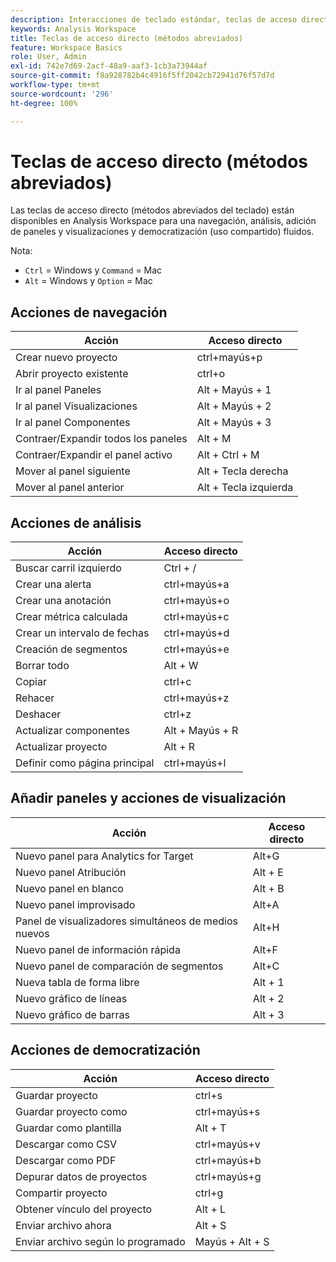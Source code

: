 ```yaml
---
description: Interacciones de teclado estándar, teclas de acceso directo y comportamientos de apuntar y hacer clic disponibles en Analysis Workspace.
keywords: Analysis Workspace
title: Teclas de acceso directo (métodos abreviados)
feature: Workspace Basics
role: User, Admin
exl-id: 742e7d69-2acf-48a9-aaf3-1cb3a73944af
source-git-commit: f8a928782b4c4916f5ff2042cb72941d76f57d7d
workflow-type: tm+mt
source-wordcount: '296'
ht-degree: 100%

---
```


# Teclas de acceso directo (métodos abreviados)

Las teclas de acceso directo (métodos abreviados del teclado) están disponibles en Analysis Workspace para una navegación, análisis, adición de paneles y visualizaciones y democratización (uso compartido) fluidos.

Nota:
* `Ctrl` = Windows y `Command` = Mac
* `Alt` = Windows y `Option` = Mac

## Acciones de navegación

| Acción | Acceso directo |
| --- | --- |
| Crear nuevo proyecto | ctrl+mayús+p |
| Abrir proyecto existente | ctrl+o |
| Ir al panel Paneles | Alt + Mayús + 1 |
| Ir al panel Visualizaciones | Alt + Mayús + 2 |
| Ir al panel Componentes | Alt + Mayús + 3 |
| Contraer/Expandir todos los paneles | Alt + M |
| Contraer/Expandir el panel activo | Alt + Ctrl + M |
| Mover al panel siguiente | Alt + Tecla derecha |
| Mover al panel anterior | Alt + Tecla izquierda |

## Acciones de análisis

| Acción | Acceso directo |
| --- | --- |
| Buscar carril izquierdo | Ctrl + / |
| Crear una alerta | ctrl+mayús+a |
| Crear una anotación | ctrl+mayús+o |
| Crear métrica calculada | ctrl+mayús+c |
| Crear un intervalo de fechas | ctrl+mayús+d |
| Creación de segmentos | ctrl+mayús+e |
| Borrar todo | Alt + W |
| Copiar | ctrl+c |
| Rehacer | ctrl+mayús+z |
| Deshacer | ctrl+z |
| Actualizar componentes | Alt + Mayús + R |
| Actualizar proyecto | Alt + R |
| Definir como página principal | ctrl+mayús+l |

## Añadir paneles y acciones de visualización

| Acción | Acceso directo |
| ---|---|
| Nuevo panel para Analytics for Target | Alt+G |
| Nuevo panel Atribución | Alt + E |
| Nuevo panel en blanco | Alt + B |
| Nuevo panel improvisado | Alt+A |
| Panel de visualizadores simultáneos de medios nuevos | Alt+H |
| Nuevo panel de información rápida | Alt+F |
| Nuevo panel de comparación de segmentos | Alt+C |
| Nueva tabla de forma libre | Alt + 1 |
| Nuevo gráfico de líneas | Alt + 2 |
| Nuevo gráfico de barras | Alt + 3 |

## Acciones de democratización

| Acción | Acceso directo |
| --- | --- |
| Guardar proyecto | ctrl+s |
| Guardar proyecto como | ctrl+mayús+s |
| Guardar como plantilla | Alt + T |
| Descargar como CSV | ctrl+mayús+v |
| Descargar como PDF | ctrl+mayús+b |
| Depurar datos de proyectos | ctrl+mayús+g |
| Compartir proyecto | ctrl+g |
| Obtener vínculo del proyecto | Alt + L |
| Enviar archivo ahora | Alt + S |
| Enviar archivo según lo programado | Mayús + Alt + S |
